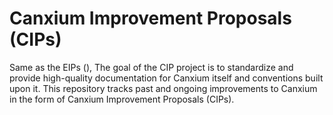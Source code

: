 # Canxium Improvement Proposals (CIPs)
Same as the EIPs (), The goal of the CIP project is to standardize and provide high-quality documentation for Canxium itself and conventions built upon it. This repository tracks past and ongoing improvements to Canxium in the form of Canxium Improvement Proposals (CIPs).

